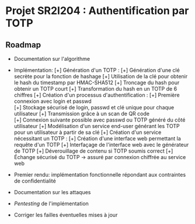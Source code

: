 # Projet SR2I204 : Authentification par TOTP 

## Roadmap

- Documentation sur l'algorithme
- Implémentation:
    [+] Génération d'un TOTP : 
        [+] Génération d'une clé secrète pour la fonction de hashage 
        [+] Utilisation de la clé pour obtenir le hash du timestamp par HMAC-SHA512
        [+] Troncage du hash pour obtenir un TOTP court 
        [+] Transformation du hash en un TOTP de 6 chiffres 
    [+] Création d'un processus d'authentification : 
        [+] Première connexion avec login et passwd  
        [+] Stockage sécurisé de login, passwd et clé unique pour chaque utilisateur 
        [+] Transmission grâce à un scan de QR code  
        [+] Connexion suivante possible avec passwd ou TOTP généré du côté utilisateur 
        [+] Modélisation d'un service end-user générant les TOTP pour un utilisateur à partir de sa clé 
    [+] Création d'un service nécessitant un TOTP : 
        [+] Création d'une interface web permettant la requête d'un TOTP 
        [+] Interfaçage de l'interface web avec le générateur de TOTP 
        [+] Déverouillage de contenu si TOTP soumis correct 
    [+] Échange sécurisé du TOTP -> assuré par connexion chiffrée au service web  


- Premier rendu: implémentation fonctionnelle répondant aux contraintes de confidentialité
- Documentation sur les attaques
- *Pentesting* de l'implémentation
- Corriger les failles éventuelles mises à jour 